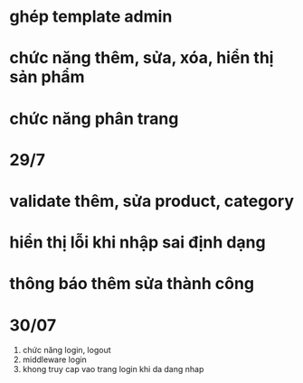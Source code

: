 # ghép template admin
# chức năng thêm, sửa, xóa, hiển thị sản phẩm
# chức năng phân trang 
# 29/7 
# validate thêm, sửa product, category 
# hiển thị lỗi khi nhập sai định dạng 
# thông báo thêm sửa thành công 
# 30/07
1. chức năng login, logout
2. middleware login
3. khong truy cap vao trang login khi da dang nhap
